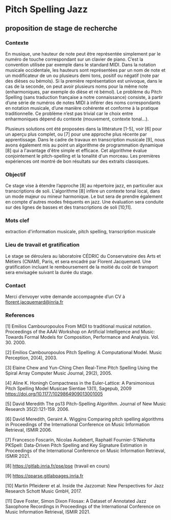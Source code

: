 # Pitch Spelling Jazz
## proposition de stage de recherche
### Contexte
En musique, une hauteur de note peut être représentée simplement par le numéro de touche correspondant sur un clavier de piano. C’est la convention utilisée par exemple dans le standard MIDI. Dans la notation musicale occidentale, les hauteurs sont représentées par un nom de note et un modificateur de un ou plusieurs demi tons, positif ou négatif (note par des dièses ou bémols). Si la première représentation est univoque, dans le cas de la seconde, on peut avoir plusieurs noms pour la même note (enharmoniques, par exemple do dièse et ré bémol).
Le problème du Pitch Spelling (sans traduction française a notre connaissance) consiste, à partir d’une série de numéros de notes MIDI à inférer des noms correspondants en notation musicale, d’une manière cohérente et conforme à la pratique traditionnelle.  Ce problème n’est pas trivial car le choix entre enharmoniques dépend du contexte (mouvement, contexte tonal...).

Plusieurs solutions ont été proposées dans la littérature [1-5], voir [6] pour un aperçu plus complet, ou [7] pour une approche plus récente par apprentissage. 
Dans le cadre de travaux en transcription musicale [9], nous avons également mis au point un algorithme de programmation dynamique [8] qui a l'avantage d'être simple et efficace. Cet algorithme évalue conjointement le pitch-spelling et la tonalité d'un morceau. Les premières expériences ont montré de bon résultats sur des extraits classiques.
### Objectif
Ce stage vise à étendre l’approche [8] au répertoire jazz, en particulier aux transcriptions de soli. L'algorithme [8] infère un contexte tonal local, dans un mode majeur ou mineur harmonique. Le but sera de prendre également en compte d'autres modes fréquents en jazz.
Une évaluation sera conduite sur des lignes de basses et des transcriptions de soli [10,11]. 
### Mots clef
extraction d'information musicale, pitch spelling, transcription musicale
### Lieu de travail et gratification
Le stage se déroulera au laboratoire CÉDRIC du Conservatoire des Arts et Métiers (CNAM), Paris, et sera encadré par Florent Jacquemard.
Une gratification incluant le remboursement de la moitié du coût de transport sera envisagée suivant la durée du stage.
### Contact
Merci d’envoyer votre demande accompagnée d’un CV à florent.jacquemard@inria.fr 
### References
[1] Emilios Cambouropoulos 
    From MIDI to traditional musical notation.
    Proceedings of the AAAI Workshop on Artificial Intelligence and Music: Towards Formal Models for Composition, Performance and Analysis. Vol. 30. 2000.

[2] Emilios Cambouropoulos
    Pitch Spelling: A Computational Model.
    Music Perception, 20(4), 2003.

[3] Elaine Chew and Yun-Ching Chen
    Real-Time Pitch Spelling Using the Spiral Array
    Computer Music Journal, 29(2), 2005.

[4] Aline K. Honingh
     Compactness in the Euler-Lattice: A Parsimonious Pitch Spelling Model 
     Musicae Sientiae 13(1), Sagepub, 2009
https://doi.org/10.1177/1029864909013001005

[5] David Meredith
    The ps13 Pitch-Spelling Algorithm.
    Journal of New Music Research 35(2):121-159. 2006.

[6]  David Meredith, Geraint A. Wiggins
     Comparing pitch spelling algorithms
     in Proceedings of the International Conference on Music Information Retrieval, ISMIR 2006.

[7] Francesco Foscarin, Nicolas Audebert, Raphaël Fournier-S'Niehotta
     PKSpell: Data-Driven Pitch Spelling and Key Signature Estimation
     in Proceedings of the International Conference on Music Information Retrieval, ISMIR 2021.
     
[8] https://gitlab.inria.fr/pse/pse  (travail en cours)

[9] https://qparse.gitlabpages.inria.fr

[10] Martin Pfleiderer et al.
       Inside the Jazzomat: New Perspectives for Jazz Research
       Schott Music GmbH, 2017.

[11] Dave Foster, Simon Dixon
       Filosax: A Dataset of Annotated Jazz Saxophone Recordings
        in Proceedings of the International Conference on Music Information Retrieval, ISMIR 2021.